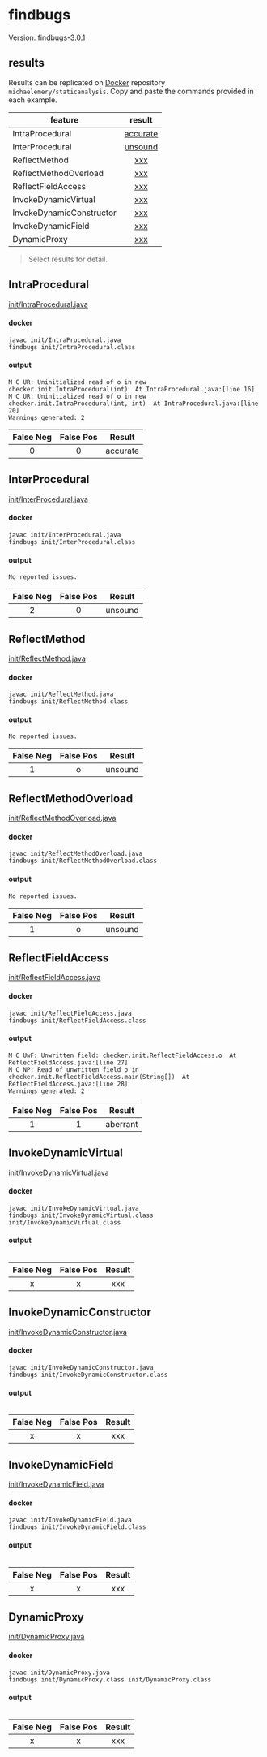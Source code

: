 # findbugs

Version: findbugs-3.0.1

## results

Results can be replicated on [Docker](https://docs.docker.com/docker-hub/) repository `michaelemery/staticanalysis`. Copy and paste the commands provided in each example.

| feature | result |
| --- | :---: |
| IntraProcedural | [accurate](https://github.com/michaelemery/staticanalysis/blob/master/init/findbugs.md#IntraProcedural) |
| InterProcedural | [unsound](https://github.com/michaelemery/staticanalysis/blob/master/init/findbugs.md#InterProcedural) |
| ReflectMethod | [xxx](https://github.com/michaelemery/staticanalysis/blob/master/init/findbugs.md#reflectmethodinvoke) |
| ReflectMethodOverload | [xxx](https://github.com/michaelemery/staticanalysis/blob/master/init/findbugs.md#reflectmethodinvoke) |
| ReflectFieldAccess | [xxx](https://github.com/michaelemery/staticanalysis/blob/master/init/findbugs.md#reflectoverloadinvoke) |
| InvokeDynamicVirtual | [xxx](https://github.com/michaelemery/staticanalysis/blob/master/init/findbugs.md#reflectmethodhandle) |
| InvokeDynamicConstructor | [xxx](https://github.com/michaelemery/staticanalysis/blob/master/init/findbugs.md#reflectfieldaccess) |
| InvokeDynamicField | [xxx](https://github.com/michaelemery/staticanalysis/blob/master/init/findbugs.md#reflectfieldaccess) |
| DynamicProxy | [xxx](https://github.com/michaelemery/staticanalysis/blob/master/init/findbugs.md#dynamicproxy) |

> Select results for detail.

## IntraProcedural

[init/IntraProcedural.java](https://github.com/michaelemery/staticanalysis/blob/master/init/IntraProcedural.java)

#### docker

```
javac init/IntraProcedural.java
findbugs init/IntraProcedural.class
```

#### output

```
M C UR: Uninitialized read of o in new checker.init.IntraProcedural(int)  At IntraProcedural.java:[line 16]
M C UR: Uninitialized read of o in new checker.init.IntraProcedural(int, int)  At IntraProcedural.java:[line 20]
Warnings generated: 2
```

| False Neg | False Pos | Result |
| :---: | :---: | :---: |
| 0 | 0 | accurate |

## InterProcedural

[init/InterProcedural.java](https://github.com/michaelemery/staticanalysis/blob/master/init/InterProcedural.java)

#### docker

```
javac init/InterProcedural.java
findbugs init/InterProcedural.class
```

#### output

```
No reported issues.
```

| False Neg | False Pos | Result |
| :---: | :---: | :---: |
| 2 | 0 | unsound |

## ReflectMethod

[init/ReflectMethod.java](https://github.com/michaelemery/staticanalysis/blob/master/init/ReflectMethod.java)

#### docker

```
javac init/ReflectMethod.java
findbugs init/ReflectMethod.class
```

#### output

```
No reported issues.
```

| False Neg | False Pos | Result |
| :---: | :---: | :---: |
| 1 | o | unsound |

## ReflectMethodOverload

[init/ReflectMethodOverload.java](https://github.com/michaelemery/staticanalysis/blob/master/init/ReflectMethodOverload.java)

#### docker

```
javac init/ReflectMethodOverload.java
findbugs init/ReflectMethodOverload.class
```

#### output

```
No reported issues.
```

| False Neg | False Pos | Result |
| :---: | :---: | :---: |
| 1 | o | unsound |

## ReflectFieldAccess

[init/ReflectFieldAccess.java](https://github.com/michaelemery/staticanalysis/blob/master/init/ReflectFieldAccess.java)

#### docker

```
javac init/ReflectFieldAccess.java
findbugs init/ReflectFieldAccess.class
```

#### output

```
M C UwF: Unwritten field: checker.init.ReflectFieldAccess.o  At ReflectFieldAccess.java:[line 27]
M C NP: Read of unwritten field o in checker.init.ReflectFieldAccess.main(String[])  At ReflectFieldAccess.java:[line 28]
Warnings generated: 2
```

| False Neg | False Pos | Result |
| :---: | :---: | :---: |
| 1 | 1 | aberrant |

## InvokeDynamicVirtual

[init/InvokeDynamicVirtual.java](https://github.com/michaelemery/staticanalysis/blob/master/init/InvokeDynamicVirtual.java)

#### docker

```
javac init/InvokeDynamicVirtual.java
findbugs init/InvokeDynamicVirtual.class init/InvokeDynamicVirtual.class
```

#### output

```

```

| False Neg | False Pos | Result |
| :---: | :---: | :---: |
| x | x | xxx |

## InvokeDynamicConstructor

[init/InvokeDynamicConstructor.java](https://github.com/michaelemery/staticanalysis/blob/master/init/InvokeDynamicConstructor.java)

#### docker

```
javac init/InvokeDynamicConstructor.java
findbugs init/InvokeDynamicConstructor.class
```

#### output

```

```

| False Neg | False Pos | Result |
| :---: | :---: | :---: |
| x | x | xxx |

## InvokeDynamicField

[init/InvokeDynamicField.java](https://github.com/michaelemery/staticanalysis/blob/master/init/InvokeDynamicField.java)

#### docker

```
javac init/InvokeDynamicField.java
findbugs init/InvokeDynamicField.class
```

#### output

```

```

| False Neg | False Pos | Result |
| :---: | :---: | :---: |
| x | x | xxx |

## DynamicProxy

[init/DynamicProxy.java](https://github.com/michaelemery/staticanalysis/blob/master/init/DynamicProxy.java)

#### docker

```
javac init/DynamicProxy.java
findbugs init/DynamicProxy.class init/DynamicProxy.class
```

#### output

```

```

| False Neg | False Pos | Result |
| :---: | :---: | :---: |
| x | x | xxx |
